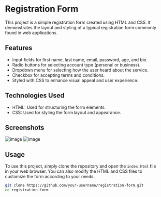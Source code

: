# Registration Form

This project is a simple registration form created using HTML and CSS. It demonstrates the layout and styling of a typical registration form commonly found in web applications.

## Features

- Input fields for first name, last name, email, password, age, and bio.
- Radio buttons for selecting account type (personal or business).
- Dropdown menu for selecting how the user heard about the service.
- Checkbox for accepting terms and conditions.
- Styled with CSS to enhance visual appeal and user experience.

## Technologies Used

- HTML: Used for structuring the form elements.
- CSS: Used for styling the form layout and appearance.

## Screenshots

![image](https://github.com/aanthonytomas/Registration-Form/assets/92261282/7badd552-5122-4477-9629-ff957e086e8e)
![image](https://github.com/aanthonytomas/Registration-Form/assets/92261282/d2c4afbb-76a3-442c-9d62-eadd11e569ed)

## Usage

To use this project, simply clone the repository and open the `index.html` file in your web browser. You can also modify the HTML and CSS files to customize the form according to your needs.

```bash
git clone https://github.com/your-username/registration-form.git
cd registration-form
